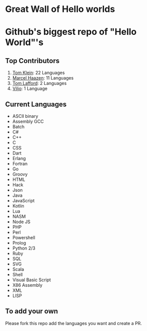 Great Wall of Hello worlds
=======

Github's biggest repo of "Hello World"'s
====================

Top Contributors
-------

 1. [Tom Klein](https://github.com/tom-klein): 22 Languages
 2. [Marcel Haazen](https://github.com/inpothet):  11 Languages
 3. [Tom Lafford](https://github.com/Laffini): 2 Languages
 4. [Viljo](https://github.com/viljow): 1 Language

Current Languages
-------

 - ASCII binary
 - Assembly GCC
 - Batch
 - C#
 - C++
 - C
 - CSS
 - Dart
 - Erlang
 - Fortran
 - Go
 - Groovy
 - HTML
 - Hack
 - Json
 - Java
 - JavaScript
 - Kotlin
 - Lua
 - NASM
 - Node JS
 - PHP
 - Perl
 - Powershell
 - Prolog
 - Python 2/3
 - Ruby
 - SQL
 - SVG
 - Scala
 - Shell
 - Visual Basic Script
 - X86 Assembly
 - XML
 - LISP

To add your own
-------
Please fork this repo add the languages you want  and create a PR.
